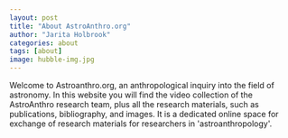 ```yaml
---
layout: post
title: "About AstroAnthro.org"
author: "Jarita Holbrook"
categories: about
tags: [about]
image: hubble-img.jpg
---
```


Welcome to Astroanthro.org, an anthropological inquiry into the field of astronomy. In this website you will find the video collection of the AstroAnthro research team, plus all the research materials, such as publications, bibliography, and images. It is a dedicated online space for exchange of research materials for researchers in 'astroanthropology'.
